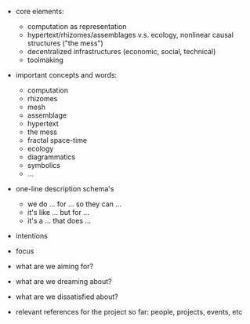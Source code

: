 * core elements:
    * computation as representation
    * hypertext/rhizomes/assemblages v.s. ecology, nonlinear causal structures ("the mess")
    * decentralized infrastructures (economic, social, technical)
    * toolmaking

* important concepts and words:
   * computation
   * rhizomes
   * mesh
   * assemblage
   * hypertext
   * the mess
   * fractal space-time
   * ecology
   * diagrammatics
   * symbolics
   * ...

* one-line description schema's
   * we do ... for ... so they can ...
   * it's like ... but for ...
   * it's a ... that does ...
   

* intentions
* focus
* what are we aiming for?
* what are we dreaming about?
* what are we dissatisfied about?
* relevant references for the project so far: people, projects, events, etc
